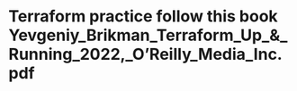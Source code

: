 # Terraform practice follow this book Yevgeniy_Brikman_Terraform_Up_&_Running_2022,_O’Reilly_Media_Inc.pdf
